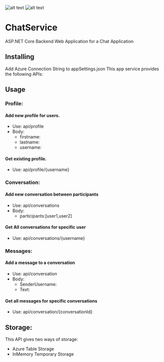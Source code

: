![alt text](https://aam75.visualstudio.com/ChatService_GitHub/_apis/build/status/GitHub%20MasterBuild)
![alt text](https://aam75.vsrm.visualstudio.com/_apis/public/Release/badge/e3016cd0-189a-4aca-8603-e3b3bacfb83c/1/1)

# ChatService
ASP.NET Core Backend Web Application for a Chat Application
## Installing
Add Azure Connection String to appSettings.json
This app service provides the following APIs:
## Usage
### Profile:
#### Add new profile for users.
* Use: api/profile 
* Body: 
  * firstname:
  * lastname:
  * username:

#### Get existing profile.
* Use: api/profile/{username}



### Conversation:
#### Add new conversation between participants
* Use: api/conversations
* Body: 
  * participants:[user1,user2]

#### Get All conversations for specific user
* Use: api/conversations/{username}



### Messages:
#### Add a message to a conversation
* Use: api/conversation
* Body: 
  * SenderUsername:
  * Text:

#### Get all messages for specific conversations
* Use: api/conversation/{conversationId}

## Storage:
This API gives two ways of storage:
* Azure Table Storage
* InMemory Temporary Storage
